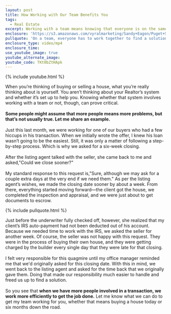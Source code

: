 ```yaml
---
layout: post
title: How Working with Our Team Benefits You
tags:
  - Real Estate
excerpt: Working with a team means knowing that everyone is on the same page to find the best solution as quickly as possible.
enclosure: 'https://s3.amazonaws.com/vyralmarketing/Sandy+Eagon/Puget+Sound+Real+Estate+Agent-+Why+work+with+our+real+estate+team%253F.mp4'
pullquote: 'On a team, everyone has to work together to find a solution.'
enclosure_type: video/mp4
enclosure_time:
use_youtube_image: true
youtube_alternate_image:
youtube_code: TKt0bZtHApk
---
```



{% include youtube.html %}

When you’re thinking of buying or selling a house, what you’re really thinking about is yourself. You aren’t thinking about your Realtor’s system and whether it’s set up to help you. Knowing whether that system involves working with a team or not, though, can prove critical.
<br>
<br>**Some people might assume that more people means more problems, but that’s not usually true. Let me share an example.**
<br>
<br>Just this last month, we were working for one of our buyers who had a few hiccups in his transaction. When we initially wrote the offer, I knew his loan wasn’t going to be the easiest. Still, it was only a matter of following a step-by-step process. Which is why we asked for a six-week closing.
<br>
<br>After the listing agent talked with the seller, she came back to me and asked,"Could we close sooner?"
<br>
<br>My standard response to this request is,"Sure, although we may ask for a couple extra days at the very end if we need them." As per the listing agent’s wishes, we made the closing date sooner by about a week. From there, everything started moving forward—the client got the house, we completed the inspection and appraisal, and we were just about to get documents to escrow.

{% include pullquote.html %}

Just before the underwriter fully checked off, however, she realized that my client’s IRS auto-payment had not been deducted out of his account. Because we needed time to work with the IRS, we asked the seller for another week. Of course, the seller was not happy with this request. They were in the process of buying their own house, and they were getting charged by the builder every single day that they were late for that closing.
<br>
<br>I felt very responsible for this quagmire until my office manager reminded me that we'd originally asked for this closing date. With this in mind, we went back to the listing agent and asked for the time back that we originally gave them. Doing that made our responsibility much easier to handle and freed us up to find a solution.
<br>
<br>So you see that **when we have more people involved in a transaction, we work more efficiently to get the job done.** Let me know what we can do to get my team working for you, whether that means buying a house today or six months down the road.